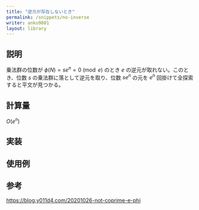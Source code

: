 ```yaml
---
title: "逆元が存在しないとき"
permalink: /snippets/no-inverse
writer: anko9801
layout: library
---
```


## 説明

乗法群の位数が $\phi(N) = se^n = 0 \pmod e$ のとき $e$ の逆元が取れない。このとき、位数 $s$ の乗法群に落として逆元を取り、位数 $se^n$ の元を $e^n$ 回掛けて全探索すると平文が見つかる。

## 計算量

$O(e^n)$

## 実装


## 使用例


## 参考

https://blog.y011d4.com/20201026-not-coprime-e-phi
